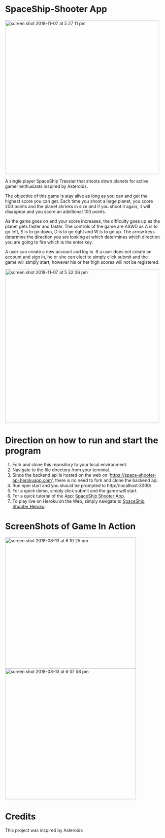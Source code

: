 # SpaceShip-Shooter App

<img width="500" alt="screen shot 2018-11-07 at 5 27 11 pm" src="https://user-images.githubusercontent.com/34640293/48165168-be538200-e2b2-11e8-9ab1-699d71ac9a0b.png">

A single player SpaceShip Traveler that shoots down planets for active gamer enthusiasts inspired by Asteroids.

The objective of this game is stay alive as long as you can and get the highest score you can get. Each time you shoot a large planet, you score 200 points and the planet shrinks in size and if you shoot it again, it will disappear and you score an additional 100 points.

As the game goes on and your score increases, the difficulty goes up as the planet gets faster and faster.
The controls of the game are ASWD as A is to go left, S is to go down, D is to go right and W is to go up. The arrow keys determine the direction you are looking at which determines which direction you are going to fire which is the enter key.

A user can create a new account and log in. If a user does not create an account and sign in, he or she can elect to simply click submit and the game will simply start, however his or her high scores will not be registered.

<img width="500" alt="screen shot 2018-11-07 at 5 32 06 pm" src="https://user-images.githubusercontent.com/34640293/48165313-2efa9e80-e2b3-11e8-9298-8e8b07e9433f.png">


# Direction on how to run and start the program

1. Fork and clone this repository to your local environment.
2. Navigate to the file directory from your terminal.
3. Since the backend api is hosted on the web on 'https://space-shooter-api.herokuapp.com', there is no need to fork and clone the backend api.
4. Run npm start and you should be prompted to http://localhost:3000/
5. For a quick demo, simply click submit and the game will start.
6. For a quick tutorial of the App: [SpaceShip Shooter App](https://youtu.be/Mn6nAQIv57g).
7. To play live on Heroku on the Web, simply navigate to [SpaceShip Shooter Heroku](https://blooming-garden-39476.herokuapp.com/).

# ScreenShots of Game In Action
<div display="inline">
<img width="425" alt="screen shot 2018-08-13 at 6 10 25 pm" src="https://user-images.githubusercontent.com/34640293/44060951-66024cde-9f24-11e8-8ff2-e7b2f2abfbd4.png">

<img width="425" alt="screen shot 2018-08-13 at 6 07 58 pm" src="https://user-images.githubusercontent.com/34640293/44060982-877e669a-9f24-11e8-8053-4bc2bf23739a.png">
</div>

# Credits

This project was inspired by Asteroids

